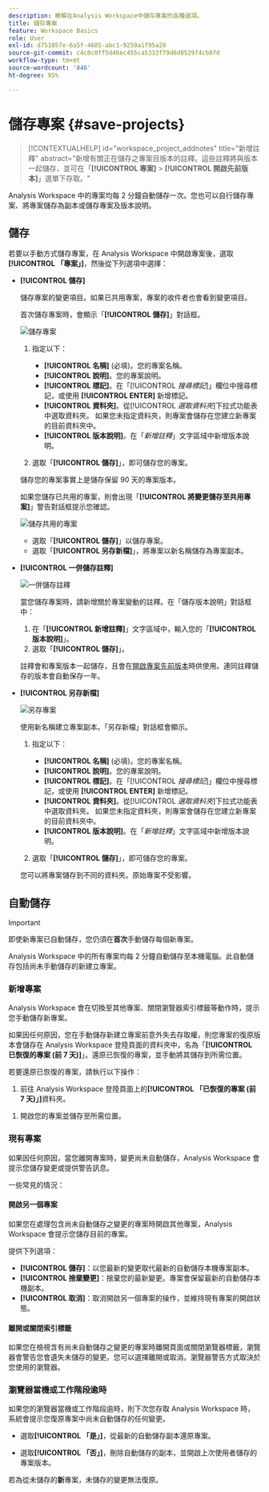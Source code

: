 ```yaml
---
description: 瞭解在Analysis Workspace中儲存專案的各種選項。
title: 儲存專案
feature: Workspace Basics
role: User
exl-id: d751057e-6a5f-4605-abc1-9259a1f95a28
source-git-commit: c4c8c0ff5d46ec455ca5333f79d6d8529f4cb87d
workflow-type: tm+mt
source-wordcount: '846'
ht-degree: 95%

---
```


# 儲存專案 {#save-projects}

<!-- markdownlint-disable MD034 -->

>[!CONTEXTUALHELP]
>id="workspace_project_addnotes"
>title="新增註釋"
>abstract="新增有關正在儲存之專案目版本的註釋。這些註釋將與版本一起儲存，並可在「**[!UICONTROL 專案]** > **[!UICONTROL 開啟先前版本]**」選單下存取。"

<!-- markdownlint-enable MD034 -->


Analysis Workspace 中的專案均每 2 分鐘自動儲存一次。您也可以自行儲存專案、將專案儲存為副本或儲存專案及版本說明。

## 儲存

若要以手動方式儲存專案，在 Analysis Workspace 中開啟專案後，選取&#x200B;**[!UICONTROL 「專案」]**，然後從下列選項中選擇：

* **[!UICONTROL 儲存]**

  儲存專案的變更項目。如果已共用專案，專案的收件者也會看到變更項目。

  首次儲存專案時，會顯示「**[!UICONTROL 儲存]**」對話框。

  ![儲存專案](assets/save-project.png)

   1. 指定以下：

      * **[!UICONTROL 名稱]** (必填)。您的專案名稱。
      * **[!UICONTROL 說明]**。您的專案說明。
      * **[!UICONTROL 標記]**。在「[!UICONTROL *搜尋標記*]」欄位中搜尋標記，或使用 **[!UICONTROL ENTER]** 新增標記。
      * **[!UICONTROL 資料夾]**。從&#x200B;[!UICONTROL *選取資料夾*]&#x200B;下拉式功能表中選取資料夾。 如果您未指定資料夾，則專案會儲存在您建立新專案的目前資料夾中。
      * **[!UICONTROL 版本說明]**。在「*新增註釋*」文字區域中新增版本說明。

   1. 選取「**[!UICONTROL 儲存]**」，即可儲存您的專案。

  儲存您的專案事實上是儲存保留 90 天的專案版本。

  如果您儲存已共用的專案，則會出現「**[!UICONTROL 將變更儲存至共用專案]**」警告對話框提示您確認。

  ![儲存共用的專案](assets/save-project-shared.png)

   * 選取「**[!UICONTROL 儲存]**」以儲存專案。
   * 選取「**[!UICONTROL 另存新檔]**」，將專案以新名稱儲存為專案副本。


* **[!UICONTROL 一併儲存註釋]**

  ![一併儲存註釋](assets/save-version-notes.png)

  當您儲存專案時，請新增關於專案變動的註釋。在「儲存版本說明」對話框中：

   1. 在「**[!UICONTROL 新增註釋]**」文字區域中，輸入您的「**[!UICONTROL 版本說明]**」。
   1. 選取「**[!UICONTROL 儲存]**」。

  註釋會和專案版本一起儲存，且會在[開啟專案先前版本](open-projects.md#open-previous-version)時供使用。連同註釋儲存的版本會自動保存一年。

* **[!UICONTROL 另存新檔]**

  ![另存專案](assets/save-project-as.png)

  使用新名稱建立專案副本。「另存新檔」對話框會顯示。

   1. 指定以下：

      * **[!UICONTROL 名稱]** (必填)。您的專案名稱。
      * **[!UICONTROL 說明]**。您的專案說明。
      * **[!UICONTROL 標記]**。在「[!UICONTROL *搜尋標記*]」欄位中搜尋標記，或使用 **[!UICONTROL ENTER]** 新增標記。
      * **[!UICONTROL 資料夾]**。從&#x200B;[!UICONTROL *選取資料夾*]&#x200B;下拉式功能表中選取資料夾。 如果您未指定資料夾，則專案會儲存在您建立新專案的目前資料夾中。
      * **[!UICONTROL 版本說明]**。在「*新增註釋*」文字區域中新增版本說明。

   1. 選取「**[!UICONTROL 儲存]**」，即可儲存您的專案。

  您可以將專案儲存到不同的資料夾。原始專案不受影響。


<!-- Cannot find this option in CJA 
| **[!UICONTROL Save as template]** | Save your project as a [custom template](https://experienceleague.adobe.com/docs/analytics/analyze/analysis-workspace/build-workspace-project/starter-projects.html) that becomes available to your organization under **[!UICONTROL Project > New]** | 
-->

## 自動儲存


>[!IMPORTANT]
>
>即使新專案已自動儲存，您仍須在&#x200B;**首次**&#x200B;手動儲存每個新專案。
>

Analysis Workspace 中的所有專案均每 2 分鐘自動儲存至本機電腦。此自動儲存包括尚未手動儲存的新建立專案。

### 新增專案

Analysis Workspace 會在切換至其他專案、關閉瀏覽器索引標籤等動作時，提示您手動儲存新專案。

如果因任何原因，您在手動儲存新建立專案前意外失去存取權，則您專案的復原版本會儲存在 Analysis Workspace 登陸頁面的資料夾中，名為「**[!UICONTROL 已恢復的專案 (前 7 天)]**」。還原已恢復的專案，並手動將其儲存到所需位置。

若要還原已恢復的專案，請執行以下操作：

1. 前往 Analysis Workspace 登陸頁面上的&#x200B;**[!UICONTROL 「已恢復的專案 (前 7 天)」]**&#x200B;資料夾。

<!-- 
     ![The list of folders highlighting the Recovered Project folder.](assets/recovered-folder.png)
  -->

1. 開啟您的專案並儲存至所需位置。


### 現有專案

如果因任何原因，當您離開專案時，變更尚未自動儲存，Analysis Workspace 會提示您儲存變更或提供警告訊息。


一些常見的情況：

#### 開啟另一個專案

如果您在處理包含尚未自動儲存之變更的專案時開啟其他專案，Analysis Workspace 會提示您儲存目前的專案。

提供下列選項：

* **[!UICONTROL 儲存]**：以您最新的變更取代最新的自動儲存本機專案副本。
* **[!UICONTROL 捨棄變更]**：捨棄您的最新變更。專案會保留最新的自動儲存本機副本。
* **[!UICONTROL 取消]**：取消開啟另一個專案的操作，並維持現有專案的開啟狀態。

<!-- ![Click Save to save changes to a project.](assets/existing-save.png) -->

#### 離開或關閉索引標籤

如果您在檢視含有尚未自動儲存之變更的專案時離開頁面或關閉瀏覽器標籤，瀏覽器會警告您會遺失未儲存的變更。您可以選擇離開或取消。瀏覽器警告方式取決於您使用的瀏覽器。


### 瀏覽器當機或工作階段逾時

如果您的瀏覽器當機或工作階段逾時，則下次您存取 Analysis Workspace 時，系統會提示您復原專案中尚未自動儲存的任何變更。

* 選取&#x200B;**[!UICONTROL 「是」]**，從最新的自動儲存副本還原專案。

* 選取&#x200B;**[!UICONTROL 「否」]**，刪除自動儲存的副本，並開啟上次使用者儲存的專案版本。

<!--![The Project Recovery dialog box.](assets/project-recovery.png)-->



若為從未儲存的&#x200B;**新**&#x200B;專案，未儲存的變更無法復原。


<!-- Shouldn't this belong to another page?  Moved it to a new open projects page


## Open previously saved version

To open a previously saved version of a project:

1. Select **[!UICONTROL Open previous version]** from the **[!UICONTROL Project]** menu.

   ![The Previously saved project versions list and options to show All versions or Only versions with notes.](assets/open-previously-saved.png)

1. Review the list of previous versions available. You can switch between **[!UICONTROL All versions]** and **[!UICONTROL Only versions with notes]**.

   For each version, the list shows a timestamp
   [!UICONTROL Timestamp] and [!UICONTROL Editor] are shown, in addition to [!UICONTROL Notes] if they were added when the [!UICONTROL Editor] saved. Versions without notes are stored for 90 days; versions with notes are stored for 1 year.
1. Select a previous version and click **[!UICONTROL Load]**.
   The previous version then loads with a notification. The previous version does not become the current saved version of your project until you click **[!UICONTROL Save]**. If you navigate away from the loaded version, when you return, you will see the last saved version of the project.

-->
